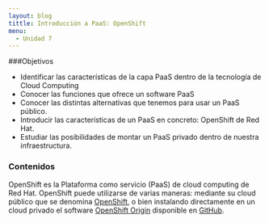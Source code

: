 ```yaml
---
layout: blog
tittle: Introducción a PaaS: OpenShift
menu:
  - Unidad 7
---
```


###Objetivos

* Identificar las características de la capa PaaS dentro de la tecnología de Cloud Computing
* Conocer las funciones que ofrece un software PaaS
* Conocer las distintas alternativas que tenemos para usar un PaaS público.
* Introducir las características de un PaaS en concreto: OpenShift de Red Hat.
* Estudiar las posibilidades de montar un PaaS privado dentro de nuestra infraestructura.

### Contenidos
OpenShift es la Plataforma como servicio (PaaS) de cloud computing de Red Hat. OpenShift puede utilizarse de varias maneras: mediante su cloud público que se denomina [OpenShift](https://www.openshift.com/), o bien instalando directamente en un cloud privado el software [OpenShift Origin](http://openshift.github.io/) disponible en [GitHub](https://github.com/openshift).


